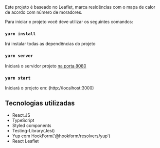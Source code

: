 Este projeto é baseado no Leaflet, marca residências com o mapa de calor de acordo com número de moradores.

Para iniciar o projeto você deve utilizar os seguintes comandos:

### `yarn install`

Irá instalar todas as dependências do projeto

### `yarn server`

Iniciará o servidor projeto [na porta 8080](http://localhost:8080)

### `yarn start`

Iniciará o projeto em: (http://localhost:3000)

## Tecnologias utilizadas

- React.JS
- TypeScript
- Styled components
- Testing-Library(Jest)
- Yup com HookForm('@hookform/resolvers/yup')
- React Leaflet
